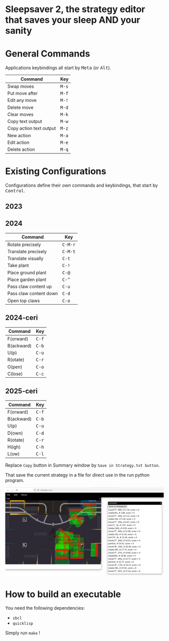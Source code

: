 # Sleepsaver 2, the strategy editor that saves your sleep AND your sanity


# General Commands

Applications keybindings all start by <kbd>Meta</kbd> (or <kbd>Alt</kbd>).

| Command                 | Key            |
|-------------------------|----------------|
| Swap moves              | <kbd>M-s</kbd> |
| Put move after          | <kbd>M-f</kbd> |
| Edit any move           | <kbd>M-!</kbd> |
| Delete move             | <kbd>M-d</kbd> |
| Clear moves             | <kbd>M-k</kbd> |
| Copy text output        | <kbd>M-w</kbd> |
| Copy action text output | <kbd>M-z</kbd> |
| New action              | <kbd>M-a</kbd> |
| Edit action             | <kbd>M-e</kbd> |
| Delete action           | <kbd>M-q</kbd> |


# Existing Configurations

Configurations define their *own* commands and keybindings, that start by <kbd>Control</kbd>.

## 2023

## 2024

| Command                | Key              |
|------------------------|------------------|
| Rotate precisely       | <kbd>C-M-r</kbd> |
| Translate precisely    | <kbd>C-M-t</kbd> |
| Translate visually     | <kbd>C-t</kbd>   |
| Take plant             | <kbd>C-!</kbd>   |
| Place ground plant     | <kbd>C-@</kbd>   |
| Place garden plant     | <kbd>C-^</kbd>   |
| Pass claw content up   | <kbd>C-u</kbd>   |
| Pass claw content down | <kbd>C-d</kbd>   |
| Open top claws         | <kbd>C-o</kbd>   |


## 2024-ceri

| Command    | Key            |
|------------|----------------|
| F(orward)  | <kbd>C-f</kbd> |
| B(ackward) | <kbd>C-b</kbd> |
| U(p)       | <kbd>C-u</kbd> |
| R(otate)   | <kbd>C-r</kbd> |
| O(pen)     | <kbd>C-o</kbd> |
| C(lose)    | <kbd>C-c</kbd> |

## 2025-ceri

| Command    | Key            |
|------------|----------------|
| F(orward)  | <kbd>C-f</kbd> |
| B(ackward) | <kbd>C-b</kbd> |
| U(p)       | <kbd>C-u</kbd> |
| D(own)     | <kbd>C-d</kbd> |
| R(otate)   | <kbd>C-r</kbd> |
| H(igh)     | <kbd>C-h</kbd> |
| L(ow)      | <kbd>C-l</kbd> |

Replace `Copy` button in Summary window by `Save in Strategy.txt button`.

That save the current strategy in a file for direct use in the run python program.

![Example](example.png)

# How to build an executable

You need the following dependencies:

- `sbcl`
- `quicklisp`


Simply run `make` !
